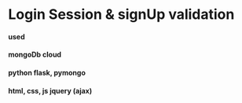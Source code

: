 # Login Session & signUp validation

#### used
#### mongoDb cloud
#### python flask, pymongo
#### html, css, js jquery (ajax)
